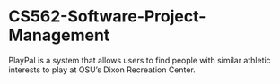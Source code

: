 # CS562-Software-Project-Management
PlayPal is a system that allows users to find people with similar athletic interests to play at OSU’s Dixon Recreation Center.
